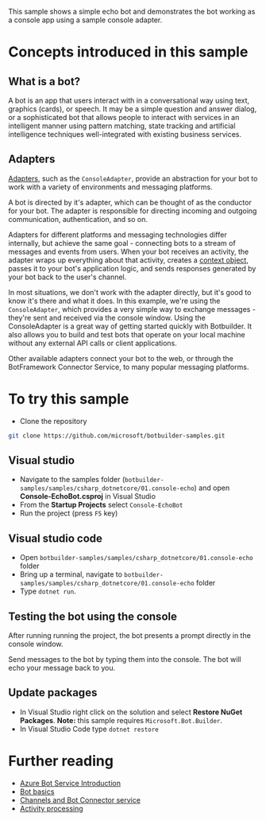 This sample shows a simple echo bot and demonstrates the bot working as a console app using a sample console adapter.

# Concepts introduced in this sample

## What is a bot?

A bot is an app that users interact with in a conversational way using text, graphics (cards), or speech. It may be a simple question and answer dialog, or a sophisticated bot that allows people to interact with services in an intelligent manner using pattern matching, state tracking and artificial intelligence techniques well-integrated with existing business services.

## Adapters

[Adapters](https://docs.microsoft.com/en-us/dotnet/api/microsoft.bot.builder.adapters?view=botbuilder-4.0.0-alpha), such as the `ConsoleAdapter`, provide an abstraction for your bot to work with a variety of environments and messaging platforms.

A bot is directed by it's adapter, which can be thought of as the conductor for your bot. The adapter is responsible for directing incoming and outgoing communication, authentication, and so on.

Adapters for different platforms and
messaging technologies differ internally, but achieve the same goal - connecting bots to a stream of messages and events from users. 
When your bot receives an activity, the adapter wraps up everything about that activity, creates a [context object](https://docs.microsoft.com/en-us/javascript/api/botbuilder-core/turncontext?view=botbuilder-ts-latest), passes it to your bot's application logic,
and sends responses generated by your bot back to the user's channel.

In most situations, we don't work with the adapter directly, but it's good to know it's there and what it does. In this example, we're using the
`ConsoleAdapter`, which provides a very simple way to exchange messages - they're sent and received via the console window. Using the ConsoleAdapter
is a great way of getting started quickly with Botbuilder. It also allows you to build and test bots that operate on your local machine without any
external API calls or client applications.

Other available adapters connect your bot to the web, or through the BotFramework Connector Service, to many popular messaging platforms.

# To try this sample

- Clone the repository

```bash
git clone https://github.com/microsoft/botbuilder-samples.git
```

## Visual studio

- Navigate to the samples folder (`botbuilder-samples/samples/csharp_dotnetcore/01.console-echo`) and open **Console-EchoBot.csproj** in Visual Studio 
- From the **Startup Projects** select `Console-EchoBot`
- Run the project (press `F5` key)

## Visual studio code

- Open `botbuilder-samples/samples/csharp_dotnetcore/01.console-echo` folder
- Bring up a terminal, navigate to `botbuilder-samples/samples/csharp_dotnetcore/01.console-echo` folder
- Type `dotnet run`.

## Testing the bot using the console

After running running the project, the bot presents a prompt directly in the console window.

Send messages to the bot by typing them into the console.  The bot will echo your message back to you.

## Update packages

- In Visual Studio right click on the solution and select **Restore NuGet Packages**.
  **Note:** this sample requires `Microsoft.Bot.Builder`.
- In Visual Studio Code type `dotnet restore`

# Further reading

- [Azure Bot Service Introduction](https://docs.microsoft.com/en-us/azure/bot-service/bot-service-overview-introduction?view=azure-bot-service-4.0)
- [Bot basics](https://docs.microsoft.com/en-us/azure/bot-service/bot-builder-basics?view=azure-bot-service-4.0)
- [Channels and Bot Connector service](https://docs.microsoft.com/en-us/azure/bot-service/bot-concepts?view=azure-bot-service-4.0)
- [Activity processing](https://docs.microsoft.com/en-us/azure/bot-service/bot-builder-concept-activity-processing?view=azure-bot-service-4.0)